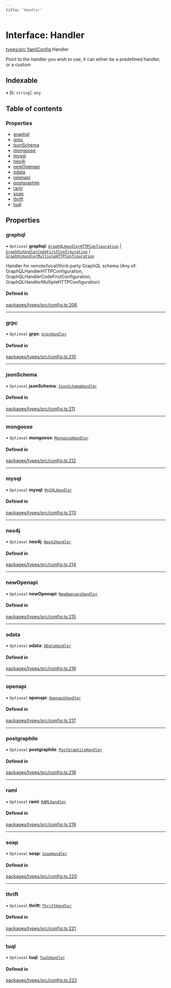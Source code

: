 ```yaml
---
title: 'Handler'
---
```


# Interface: Handler

[types/src](../modules/types_src).[YamlConfig](../modules/types_src.YamlConfig).Handler

Point to the handler you wish to use, it can either be a predefined handler, or a custom

## Indexable

▪ [k: `string`]: `any`

## Table of contents

### Properties

- [graphql](types_src.YamlConfig.Handler#graphql)
- [grpc](types_src.YamlConfig.Handler#grpc)
- [jsonSchema](types_src.YamlConfig.Handler#jsonschema)
- [mongoose](types_src.YamlConfig.Handler#mongoose)
- [mysql](types_src.YamlConfig.Handler#mysql)
- [neo4j](types_src.YamlConfig.Handler#neo4j)
- [newOpenapi](types_src.YamlConfig.Handler#newopenapi)
- [odata](types_src.YamlConfig.Handler#odata)
- [openapi](types_src.YamlConfig.Handler#openapi)
- [postgraphile](types_src.YamlConfig.Handler#postgraphile)
- [raml](types_src.YamlConfig.Handler#raml)
- [soap](types_src.YamlConfig.Handler#soap)
- [thrift](types_src.YamlConfig.Handler#thrift)
- [tuql](types_src.YamlConfig.Handler#tuql)

## Properties

### graphql

• `Optional` **graphql**: [`GraphQLHandlerHTTPConfiguration`](types_src.YamlConfig.GraphQLHandlerHTTPConfiguration) | [`GraphQLHandlerCodeFirstConfiguration`](types_src.YamlConfig.GraphQLHandlerCodeFirstConfiguration) | [`GraphQLHandlerMultipleHTTPConfiguration`](types_src.YamlConfig.GraphQLHandlerMultipleHTTPConfiguration)

Handler for remote/local/third-party GraphQL schema (Any of: GraphQLHandlerHTTPConfiguration, GraphQLHandlerCodeFirstConfiguration, GraphQLHandlerMultipleHTTPConfiguration)

#### Defined in

[packages/types/src/config.ts:206](https://github.com/Urigo/graphql-mesh/blob/master/packages/types/src/config.ts#L206)

___

### grpc

• `Optional` **grpc**: [`GrpcHandler`](types_src.YamlConfig.GrpcHandler)

#### Defined in

[packages/types/src/config.ts:210](https://github.com/Urigo/graphql-mesh/blob/master/packages/types/src/config.ts#L210)

___

### jsonSchema

• `Optional` **jsonSchema**: [`JsonSchemaHandler`](types_src.YamlConfig.JsonSchemaHandler)

#### Defined in

[packages/types/src/config.ts:211](https://github.com/Urigo/graphql-mesh/blob/master/packages/types/src/config.ts#L211)

___

### mongoose

• `Optional` **mongoose**: [`MongooseHandler`](types_src.YamlConfig.MongooseHandler)

#### Defined in

[packages/types/src/config.ts:212](https://github.com/Urigo/graphql-mesh/blob/master/packages/types/src/config.ts#L212)

___

### mysql

• `Optional` **mysql**: [`MySQLHandler`](types_src.YamlConfig.MySQLHandler)

#### Defined in

[packages/types/src/config.ts:213](https://github.com/Urigo/graphql-mesh/blob/master/packages/types/src/config.ts#L213)

___

### neo4j

• `Optional` **neo4j**: [`Neo4JHandler`](types_src.YamlConfig.Neo4JHandler)

#### Defined in

[packages/types/src/config.ts:214](https://github.com/Urigo/graphql-mesh/blob/master/packages/types/src/config.ts#L214)

___

### newOpenapi

• `Optional` **newOpenapi**: [`NewOpenapiHandler`](types_src.YamlConfig.NewOpenapiHandler)

#### Defined in

[packages/types/src/config.ts:215](https://github.com/Urigo/graphql-mesh/blob/master/packages/types/src/config.ts#L215)

___

### odata

• `Optional` **odata**: [`ODataHandler`](types_src.YamlConfig.ODataHandler)

#### Defined in

[packages/types/src/config.ts:216](https://github.com/Urigo/graphql-mesh/blob/master/packages/types/src/config.ts#L216)

___

### openapi

• `Optional` **openapi**: [`OpenapiHandler`](types_src.YamlConfig.OpenapiHandler)

#### Defined in

[packages/types/src/config.ts:217](https://github.com/Urigo/graphql-mesh/blob/master/packages/types/src/config.ts#L217)

___

### postgraphile

• `Optional` **postgraphile**: [`PostGraphileHandler`](types_src.YamlConfig.PostGraphileHandler)

#### Defined in

[packages/types/src/config.ts:218](https://github.com/Urigo/graphql-mesh/blob/master/packages/types/src/config.ts#L218)

___

### raml

• `Optional` **raml**: [`RAMLHandler`](types_src.YamlConfig.RAMLHandler)

#### Defined in

[packages/types/src/config.ts:219](https://github.com/Urigo/graphql-mesh/blob/master/packages/types/src/config.ts#L219)

___

### soap

• `Optional` **soap**: [`SoapHandler`](types_src.YamlConfig.SoapHandler)

#### Defined in

[packages/types/src/config.ts:220](https://github.com/Urigo/graphql-mesh/blob/master/packages/types/src/config.ts#L220)

___

### thrift

• `Optional` **thrift**: [`ThriftHandler`](types_src.YamlConfig.ThriftHandler)

#### Defined in

[packages/types/src/config.ts:221](https://github.com/Urigo/graphql-mesh/blob/master/packages/types/src/config.ts#L221)

___

### tuql

• `Optional` **tuql**: [`TuqlHandler`](types_src.YamlConfig.TuqlHandler)

#### Defined in

[packages/types/src/config.ts:222](https://github.com/Urigo/graphql-mesh/blob/master/packages/types/src/config.ts#L222)
